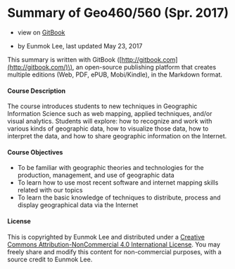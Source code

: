 # Summary of Geo460/560 \(Spr. 2017\)

* view on [GitBook](https://www.gitbook.com/book/leee5/new-techniques-in-giscience/details)

* by Eunmok Lee, last updated May 23, 2017

This summary is written with GitBook \([http://gitbook.com](http://gitbook.com/)\), an open-source publishing platform that creates multiple editions \(Web, PDF, ePUB, Mobi/Kindle\), in the Markdown format.

#### 

#### **Course Description**

The course introduces students to new techniques in Geographic Information Science such as web mapping, applied techniques, and/or visual analytics. Students will explore: how to recognize and work with various kinds of geographic data, how to visualize those data, how to interpret the data, and how to share geographic information on the Internet.

#### Course Objectives

* To be familiar with geographic theories and technologies for the production, management, and use of geographic data
* To learn how to use most recent software and internet mapping skills related with our topics
* To learn the basic knowledge of techniques to distribute, process and display geographical data via the Internet

#### License

This is copyrighted by Eunmok Lee and distributed under a [Creative Commons Attribution-NonCommercial 4.0 International License](https://choosealicense.com/licenses/cc-by-sa-4.0/#). You may freely share and modify this content for non-commercial purposes, with a source credit to Eunmok Lee.


